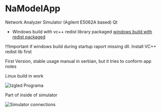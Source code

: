 # NaModelApp
Network Analyzer Simulator (Agilent E5062A based) Qt 

* Windows build with vc++ redist library packaged
[windows build with redist packaged](https://drive.google.com/file/d/1vnXd0lJBAUynIuNpY8euwQLCUenorjk3/view?usp=sharing)

!!!Important if windows build during startup raport missing dll. Install VC++ redist lib first

First Version, stable
usage manual in serbian, but it tries to conform app notes


Linux build in work

![Izgled Programa](https://github.com/bogibaraba/NaModelApp/blob/master/images/slikeZaUputstvo/Slika1IzgledPrograma.png)




Part of inside of simulator

![Simulator connections](https://github.com/bogibaraba/NaModelApp/blob/master/images/SviObjektiVeze.png)
